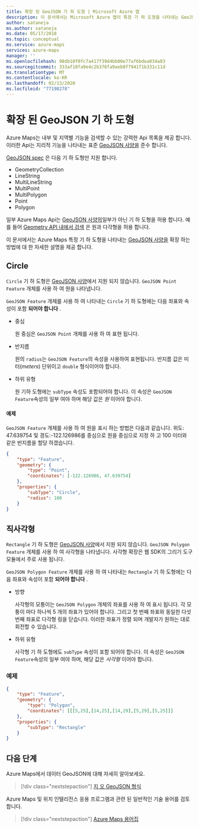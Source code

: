 ```yaml
---
title: 확장 된 GeoJSON 기 하 도형 | Microsoft Azure 맵
description: 이 문서에서는 Microsoft Azure 맵이 특정 기 하 도형을 나타내는 GeoJSON 사양을 확장 하는 방법에 대해 알아봅니다.
author: sataneja
ms.author: sataneja
ms.date: 05/17/2018
ms.topic: conceptual
ms.service: azure-maps
services: azure-maps
manager: ''
ms.openlocfilehash: 98db10f0fc7a417f39d4bb00e77af6bdea034a03
ms.sourcegitcommit: 333af18fa9e4c2b376fa9aeb8f7941f1b331c11d
ms.translationtype: MT
ms.contentlocale: ko-KR
ms.lasthandoff: 02/13/2020
ms.locfileid: "77198278"
---
```

# <a name="extended-geojson-geometries"></a>확장 된 GeoJSON 기 하 도형

Azure Maps는 내부 및 지역별 기능을 검색할 수 있는 강력한 Api 목록을 제공 합니다. 이러한 Api는 지리적 기능을 나타내는 표준 [GeoJSON 사양을][1] 준수 합니다.  

[GeoJSON spec][1] 은 다음 기 하 도형만 지원 합니다.

* GeometryCollection
* LineString
* MultiLineString
* MultiPoint
* MultiPolygon
* Point
* Polygon

일부 Azure Maps Api는 [GeoJSON 사양의][1]일부가 아닌 기 하 도형을 허용 합니다. 예를 들어 [Geometry API 내에서 검색](https://docs.microsoft.com/rest/api/maps/search/postsearchinsidegeometry) 은 원과 다각형을 허용 합니다.

이 문서에서는 Azure Maps 특정 기 하 도형을 나타내는 [GeoJSON 사양을][1] 확장 하는 방법에 대 한 자세한 설명을 제공 합니다.

## <a name="circle"></a>Circle

`Circle` 기 하 도형은 [GeoJSON 사양][1]에서 지원 되지 않습니다. `GeoJSON Point Feature` 개체를 사용 하 여 원을 나타냅니다.

`GeoJSON Feature` 개체를 사용 하 여 나타내는 `Circle` 기 하 도형에는 다음 좌표와 속성이 포함 __되어야 합니다__ .

- 중심

    원 중심은 `GeoJSON Point` 개체를 사용 하 여 표현 됩니다.

- 반지름

    원의 `radius`는 `GeoJSON Feature`의 속성을 사용하여 표현됩니다. 반지름 값은 미터(_meters_) 단위이고 `double` 형식이어야 합니다.

- 하위 유형

    원 기하 도형에는 `subType` 속성도 포함되어야 합니다. 이 속성은 `GeoJSON Feature`속성의 일부 여야 하며 해당 값은 _원_ 이어야 합니다.

#### <a name="example"></a>예제

`GeoJSON Feature` 개체를 사용 하 여 원을 표시 하는 방법은 다음과 같습니다. 위도: 47.639754 및 경도:-122.126986를 중심으로 원을 중심으로 지정 하 고 100 미터와 같은 반지름을 할당 하겠습니다.

```json            
{
    "type": "Feature",
    "geometry": {
        "type": "Point",
        "coordinates": [-122.126986, 47.639754]
    },
    "properties": {
        "subType": "Circle",
        "radius": 100
    }
}          
```

## <a name="rectangle"></a>직사각형

`Rectangle` 기 하 도형은 [GeoJSON 사양][1]에서 지원 되지 않습니다. `GeoJSON Polygon Feature` 개체를 사용 하 여 사각형을 나타냅니다. 사각형 확장은 웹 SDK의 그리기 도구 모듈에서 주로 사용 됩니다.

`GeoJSON Polygon Feature` 개체를 사용 하 여 나타내는 `Rectangle` 기 하 도형에는 다음 좌표와 속성이 포함 __되어야 합니다__ .

- 방향

    사각형의 모퉁이는 `GeoJSON Polygon` 개체의 좌표를 사용 하 여 표시 됩니다. 각 모퉁이 마다 하나씩 5 개의 좌표가 있어야 합니다. 그리고 첫 번째 좌표와 동일한 다섯 번째 좌표로 다각형 링을 닫습니다. 이러한 좌표가 정렬 되며 개발자가 원하는 대로 회전할 수 있습니다.

- 하위 유형

    사각형 기 하 도형에도 `subType` 속성이 포함 되어야 합니다. 이 속성은 `GeoJSON Feature`속성의 일부 여야 하며, 해당 값은 _사각형_ 이어야 합니다.

### <a name="example"></a>예제

```json
{
    "type": "Feature",
    "geometry": {
        "type": "Polygon",
        "coordinates": [[[5,25],[14,25],[14,29],[5,29],[5,25]]]
    },
    "properties": {
        "subType": "Rectangle"
    }
}

```
## <a name="next-steps"></a>다음 단계

Azure Maps에서 데이터 GeoJSON에 대해 자세히 알아보세요.

> [!div class="nextstepaction"]
> [지 오 GeoJSON 형식](geofence-geojson.md)

Azure Maps 및 위치 인텔리전스 응용 프로그램과 관련 된 일반적인 기술 용어를 검토 합니다.

> [!div class="nextstepaction"]
> [Azure Maps 용어집](glossary.md)

[1]: https://tools.ietf.org/html/rfc7946
